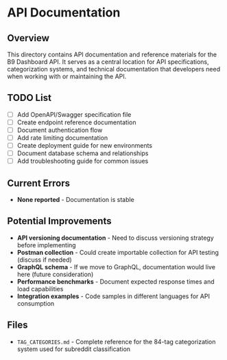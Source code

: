 # API Documentation

## Overview

This directory contains API documentation and reference materials for the B9 Dashboard API. It serves as a central location for API specifications, categorization systems, and technical documentation that developers need when working with or maintaining the API.

## TODO List

- [ ] Add OpenAPI/Swagger specification file
- [ ] Create endpoint reference documentation
- [ ] Document authentication flow
- [ ] Add rate limiting documentation
- [ ] Create deployment guide for new environments
- [ ] Document database schema and relationships
- [ ] Add troubleshooting guide for common issues

## Current Errors

- **None reported** - Documentation is stable

## Potential Improvements

- **API versioning documentation** - Need to discuss versioning strategy before implementing
- **Postman collection** - Could create importable collection for API testing (discuss if needed)
- **GraphQL schema** - If we move to GraphQL, documentation would live here (future consideration)
- **Performance benchmarks** - Document expected response times and load capabilities
- **Integration examples** - Code samples in different languages for API consumption

## Files

- `TAG_CATEGORIES.md` - Complete reference for the 84-tag categorization system used for subreddit classification